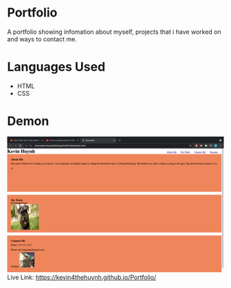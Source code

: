 # Portfolio
A portfolio showing infomation about myself, projects that i have worked on and ways to contact me.

# Languages Used
- HTML
- CSS

# Demon
![PortfolioDemo](./images/PortfolioDemo.jpeg)
Live Link: https://kevin4thehuynh.github.io/Portfolio/
